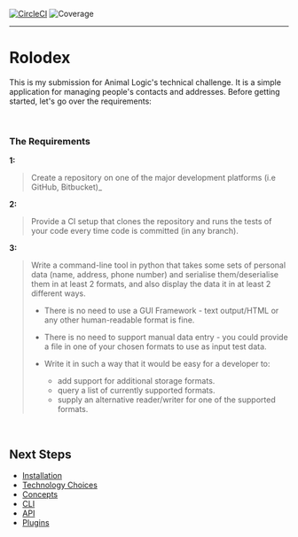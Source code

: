[![CircleCI](https://circleci.com/gh/ylathouris/bio.svg?style=shield)](https://circleci.com/gh/ylathouris/rolodex)  ![Coverage](coverage.svg)

---

# Rolodex

This is my submission for Animal Logic's technical challenge. It is a
simple application for managing people's contacts and addresses.
Before getting started, let's go over the requirements:

<br/>

### The Requirements

**1:**
> Create a repository on one of the major development platforms
> (i.e GitHub, Bitbucket)_

**2:**
> Provide a CI setup that clones the repository and runs the
> tests of your code every time code is committed (in any branch).

**3:**
> Write a command-line tool in python that takes some sets
> of personal data (name, address, phone number) and serialise
> them/deserialise them in at least 2 formats, and also display the
> data it in at least 2 different ways.
>
>  * ​There is no need to use a GUI Framework - text output/HTML or
>    any other human-readable format is fine.
>
>  * There is no need to support manual data entry - you could provide
>    a file in one of your chosen formats to use as input test data.
>
>  * Write it in such a way that it would be easy for a developer to:
>    * add support for additional storage formats.
>    * query a list of currently supported formats.
>    * supply an alternative reader/writer for one of the supported
>      formats.​


<br/>

## Next Steps

* [Installation](docs/installation.md)
* [Technology Choices](docs/technology.md)
* [Concepts](docs/concepts.md)
* [CLI](docs/cli.md)
* [API](docs/api.md)
* [Plugins](docs/plugins.md)


<br/>

